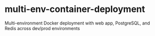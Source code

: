 # multi-env-container-deployment
Multi-environment Docker deployment with web app, PostgreSQL, and Redis across dev/prod environments

